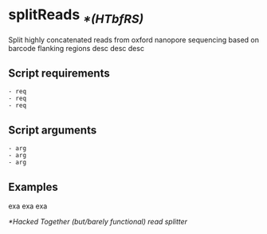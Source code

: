 # splitReads <sub>*\*(HTbfRS)*</sub>
Split highly concatenated reads from oxford nanopore sequencing based on barcode flanking regions
desc
desc
desc

## Script requirements
```
- req
- req
- req
```
## Script arguments
```
- arg
- arg
- arg
```

## Examples
exa
exa
exa

*\*Hacked Together (but/barely functional) read splitter*
